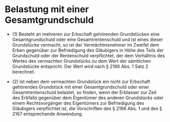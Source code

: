 # Belastung mit einer Gesamtgrundschuld

- (1) Besteht an mehreren zur Erbschaft gehörenden Grundstücken eine Gesamtgrundschuld oder eine Gesamtrentenschuld und ist eines dieser Grundstücke vermacht, so ist der Vermächtnisnehmer im Zweifel dem Erben gegenüber zur Befriedigung des Gläubigers in Höhe des Teils der Grundschuld oder der Rentenschuld verpflichtet, der dem Verhältnis des Wertes des vermachten Grundstücks zu dem Wert der sämtlichen Grundstücke entspricht. Der Wert wird nach § 2166 Abs. 1 Satz 2 berechnet.

- (2) Ist neben dem vermachten Grundstück ein nicht zur Erbschaft gehörendes Grundstück mit einer Gesamtgrundschuld oder einer Gesamtrentenschuld belastet, so finden, wenn der Erblasser zur Zeit des Erbfalls gegenüber dem Eigentümer des anderen Grundstücks oder einem Rechtsvorgänger des Eigentümers zur Befriedigung des Gläubigers verpflichtet ist, die Vorschriften des § 2166 Abs. 1 und des § 2167 entsprechende Anwendung.


